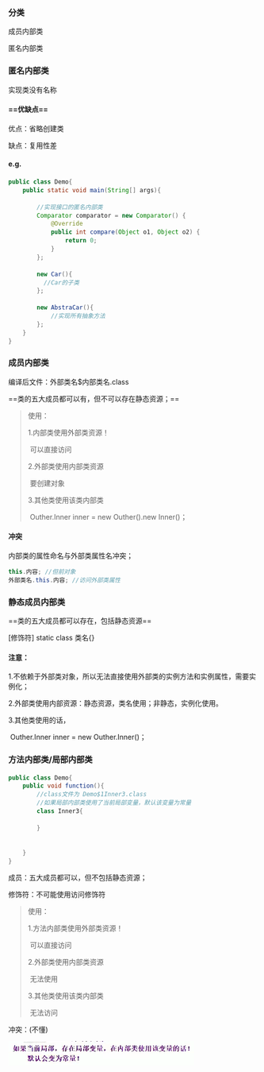 ### 分类

成员内部类

匿名内部类





### 匿名内部类

实现类没有名称

#### ==优缺点==

优点：省略创建类

缺点：复用性差



#### e.g.

```java
public class Demo{
    public static void main(String[] args){
        
        //实现接口的匿名内部类
        Comparator comparator = new Comparator() {
            @Override
            public int compare(Object o1, Object o2) {
                return 0;
            }
        };
        
        new Car(){
          //Car的子类  
        };
        
        new AbstraCar(){
            //实现所有抽象方法
        };
    }
}
```



### 成员内部类

编译后文件：外部类名$内部类名.class

==类的五大成员都可以有，但不可以存在静态资源；==

> 使用：
>
> 1.内部类使用外部类资源！
>
> ​	可以直接访问
>
> 2.外部类使用内部类资源
>
> ​	要创建对象
>
> 3.其他类使用该类内部类
>
> ​	Outher.Inner inner = new Outher().new Inner()；



#### 冲突

内部类的属性命名与外部类属性名冲突；

```java
this.内容; //但前对象
外部类名.this.内容; //访问外部类属性
```





### 静态成员内部类

==类的五大成员都可以存在，包括静态资源==

[修饰符] static class 类名{}

#### 注意：

1.不依赖于外部类对象，所以无法直接使用外部类的实例方法和实例属性，需要实例化；

2.外部类使用内部资源：静态资源，类名使用；非静态，实例化使用。

3.其他类使用的话，

​	Outher.Inner inner = new Outher.Inner()；





### 方法内部类/局部内部类

```java
public class Demo{
	public void function(){
        //class文件为 Demo$1Inner3.class
        //如果局部内部类使用了当前局部变量，默认该变量为常量
        class Inner3{
            
        }
        
        
    }
}
```

成员：五大成员都可以，但不包括静态资源；

修饰符：不可能使用访问修饰符

> 使用：
>
> 1.方法内部类使用外部类资源！
>
> ​	可以直接访问
>
> 2.外部类使用内部类资源
>
> ​	无法使用
>
> 3.其他类使用该类内部类
>
> ​	无法访问

冲突：(不懂)

![image-20220321041127350](JAVA20内部类.assets/image-20220321041127350.png)

